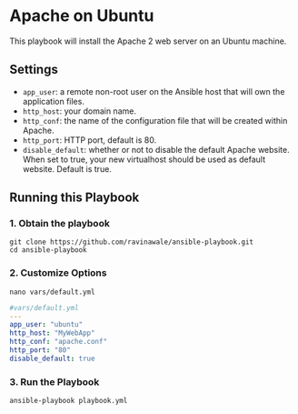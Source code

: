 # Apache on Ubuntu 

This playbook will install the Apache 2 web server on an Ubuntu machine.

## Settings

- `app_user`: a remote non-root user on the Ansible host that will own the application files.
- `http_host`: your domain name.
- `http_conf`: the name of the configuration file that will be created within Apache.
- `http_port`: HTTP port, default is 80.
- `disable_default`: whether or not to disable the default Apache website. When set to true, your new virtualhost should be used as default website. Default is true.


## Running this Playbook

### 1. Obtain the playbook
```shell
git clone https://github.com/ravinawale/ansible-playbook.git
cd ansible-playbook
```

### 2. Customize Options

```shell
nano vars/default.yml
```

```yml
#vars/default.yml
---
app_user: "ubuntu"
http_host: "MyWebApp"
http_conf: "apache.conf"
http_port: "80"
disable_default: true
```

### 3. Run the Playbook

```command
ansible-playbook playbook.yml
```
